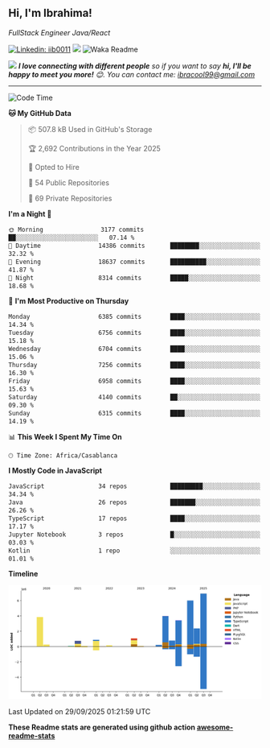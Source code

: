 <h2>Hi, I'm Ibrahima! </h2>
<p><em>FullStack Engineer Java/React
</em></p>


[![Linkedin: iib0011](https://img.shields.io/badge/-iib0011-blue?style=flat-square&logo=Linkedin&logoColor=white&link=https://www.linkedin.com/in/iib0011/)](https://www.linkedin.com/in/iib0011/)
![](https://visitor-badge.glitch.me/badge?page_id=iib0011)
![Waka Readme](https://github.com/iib0011/iib0011/workflows/Waka%20Readme/badge.svg)


<img src="https://media.giphy.com/media/LnQjpWaON8nhr21vNW/giphy.gif" width="60"> <em><b>I love connecting with different people</b> so if you want to say <b>hi, I'll be happy to meet you more!</b> 😊. You can contact me: ibracool99@gmail.com</em>

---
<!--START_SECTION:waka-->
![Code Time](http://img.shields.io/badge/Code%20Time-5%2C504%20hrs%2054%20mins-blue)

**🐱 My GitHub Data** 

> 📦 507.8 kB Used in GitHub's Storage 
 > 
> 🏆 2,692 Contributions in the Year 2025
 > 
> 💼 Opted to Hire
 > 
> 📜 54 Public Repositories 
 > 
> 🔑 69 Private Repositories 
 > 
**I'm a Night 🦉** 

```text
🌞 Morning                3177 commits        ██░░░░░░░░░░░░░░░░░░░░░░░   07.14 % 
🌆 Daytime                14386 commits       ████████░░░░░░░░░░░░░░░░░   32.32 % 
🌃 Evening                18637 commits       ██████████░░░░░░░░░░░░░░░   41.87 % 
🌙 Night                  8314 commits        █████░░░░░░░░░░░░░░░░░░░░   18.68 % 
```
📅 **I'm Most Productive on Thursday** 

```text
Monday                   6385 commits        ████░░░░░░░░░░░░░░░░░░░░░   14.34 % 
Tuesday                  6756 commits        ████░░░░░░░░░░░░░░░░░░░░░   15.18 % 
Wednesday                6704 commits        ████░░░░░░░░░░░░░░░░░░░░░   15.06 % 
Thursday                 7256 commits        ████░░░░░░░░░░░░░░░░░░░░░   16.30 % 
Friday                   6958 commits        ████░░░░░░░░░░░░░░░░░░░░░   15.63 % 
Saturday                 4140 commits        ██░░░░░░░░░░░░░░░░░░░░░░░   09.30 % 
Sunday                   6315 commits        ████░░░░░░░░░░░░░░░░░░░░░   14.19 % 
```


📊 **This Week I Spent My Time On** 

```text
🕑︎ Time Zone: Africa/Casablanca
```

**I Mostly Code in JavaScript** 

```text
JavaScript               34 repos            █████████░░░░░░░░░░░░░░░░   34.34 % 
Java                     26 repos            ███████░░░░░░░░░░░░░░░░░░   26.26 % 
TypeScript               17 repos            ████░░░░░░░░░░░░░░░░░░░░░   17.17 % 
Jupyter Notebook         3 repos             █░░░░░░░░░░░░░░░░░░░░░░░░   03.03 % 
Kotlin                   1 repo              ░░░░░░░░░░░░░░░░░░░░░░░░░   01.01 % 
```



**Timeline**

![Lines of Code chart](https://raw.githubusercontent.com/iib0011/iib0011/master/assets/bar_graph.png)


 Last Updated on 29/09/2025 01:21:59 UTC
<!--END_SECTION:waka-->

**These Readme stats are generated using github action [awesome-readme-stats](https://github.com/iib0011/waka-readme-stats)**
